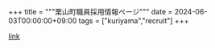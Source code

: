 +++
title = """栗山町職員採用情報ページ"""
date = 2024-06-03T00:00:00+09:00
tags = ["kuriyama","recruit"]
+++


[link](https://www.town.kuriyama.hokkaido.jp/site/saiyou/)
